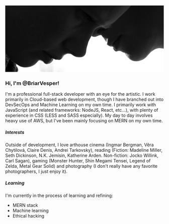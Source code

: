 ![Persona, Ingmar Bergman](https://raw.githubusercontent.com/BriarVesper/BriarVesper/master/HeroImage2.png)
### Hi, I'm @BriarVesper!

I'm a professional full-stack developer with an eye for the artistic. I work primarily in Cloud-based web development, though I have branched out into DevSecOps and Machine Learning on my own time. I primarily work with JavaScript (and related frameworks: NodeJS, React, etc...), with plenty of experience in CSS (LESS and SASS especially). My day to day involves heavy use of AWS, but I've been mainly focusing on MERN on my own time.

##### Interests
Outside of development, I love arthouse cinema (Ingmar Bergman, Věra Chytilová, Claire Denis, Andrei Tarkovsky), reading (Fiction: Madeline Miller, Seth Dickinson, N.K. Jemisin, Katherine Arden. Non-fiction: Jocko Willink, Carl Sagan), gaming (Monster Hunter, Shin Megami Tensei, Legend of Zelda, Metal Gear Solid) and photography (I don't really have any favorite photographers, I just enjoy it).

##### Learning
I'm currently in the process of learning and refining:
* MERN stack
* Machine learning
* Ethical hacking
